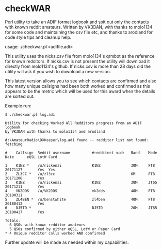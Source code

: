 # checkWAR
Perl utility to take an ADIF format logbook and spit out only the contacts with known reddit amateurs.
Written by VK3DAN, with thanks to molo1134 for some code and maintaining the csv file etc,
and thanks to arodland for code style tips and cleanup help.

usage: ./checkwar.pl <adifile.adi>

This utility uses the nicks.csv file from molo1134's qrmbot as the reference for known redditors.
If nicks.csv is not present the utility will download it directly from molo1134's github.
If nicks.csv is more than 28 days old the utility will ask if you wish to download a new version.

This latest version allows you to see which contacts are confirmed and also how many unique callsigns had been both worked and confirmed as this appears to be the metric which will be used for this award when the details are sorted out.

Example run:
```
$ ./checkwar.pl log.adi

Utility for checking Worked All Redditors progress from an ADIF logbook
by VK3DAN with thanks to molo1134 and arodland

d:\AmateurRadio\DXKeeper\log.adi found -- redditor list not found: fetching

#    Callsign  Reddit username          #redditnet nick   Band    Mode    Date      eQSL LotW Card

1    K1NZ *    /u/nickenzi              K1NZ              30M     FT8     20171127       Yes  Yes
2    ZL3CC *   /u/zl3cc                                   6M      FT8     20171208       Yes
3    K1NZ      /u/nickenzi              K1NZ              30M     JT65    20171211       Yes
4    VK2DDS    /u/VK2DDS                vk2dds            40M     FT8     20180311
5    ZL4BEN *  /u/benstwhite            zl4ben            40M     FT8     20180412       Yes
6    DJ5TD *                            DJ5TD             20M     JT65    20180417       Yes

Totals:
  6 QSOs with known redditor amateurs
  5 QSOs confirmed by either eQSL, LotW or Paper Card
* 4 Unique redditor calls worked AND confirmed
```

Further update will be made as needed within my capabilities.
